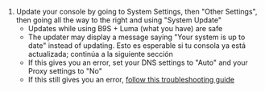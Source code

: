 1. Update your console by going to System Settings, then "Other Settings", then going all the way to the right and using "System Update"
    - Updates while using B9S + Luma (what you have) are safe
    - The updater may display a message saying "Your system is up to date" instead of updating. Esto es esperable si tu consola ya está actualizada; continúa a la siguiente sección
    - If this gives you an error, set your DNS settings to "Auto" and your Proxy settings to "No"
    - If this still gives you an error, [follow this troubleshooting guide](troubleshooting-finalizing-setup.html)
